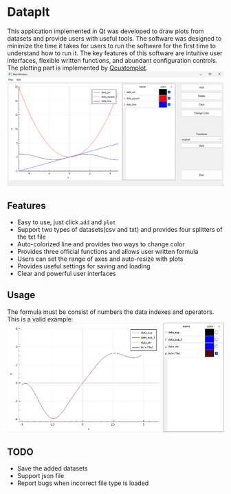 # Dataplt
This application implemented in Qt was developed to draw plots from datasets and provide users with useful tools. The software was designed to minimize the time it takes for users to run the software for the first time to understand how to run it. The key features of this software are intuitive user interfaces, flexible written functions, and abundant configuration controls. The plotting part is implemented by [Qcustomplot](https://www.qcustomplot.com/).
![Overview](https://github.com/MyIDis12138/Dataplt/blob/main/images/main.png)

## Features

- Easy to use, just click `add` and `plot`
- Support two types of datasets(csv and txt) and provides four splitters of the txt file 
- Auto-colorized line and provides two ways to change color
- Provides three official functions and allows user written formula
- Users can set the range of axes and auto-resize with plots
- Provides useful settings for saving and loading 
- Clear and powerful user interfaces

## Usage
The formula must be consist of numbers the data indexes and operators. This is a valid example:
![func_example](https://github.com/MyIDis12138/Dataplt/blob/main/images/cus_f.png)

## TODO

- Save the added datasets
- Support json file
- Report bugs when incorrect file type is loaded
